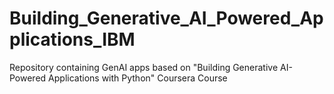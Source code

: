 # Building_Generative_AI_Powered_Applications_IBM
Repository containing GenAI apps based on "Building Generative AI-Powered Applications with Python" Coursera Course 

